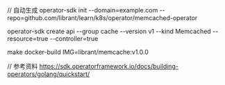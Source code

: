 
// 自动生成
operator-sdk init --domain=example.com --repo=github.com/librant/learn/k8s/operator/memcached-operator

operator-sdk create api --group cache --version v1 --kind Memcached --resource=true --controller=true

make docker-build IMG=librant/memcache:v1.0.0

// 参考资料
https://sdk.operatorframework.io/docs/building-operators/golang/quickstart/
